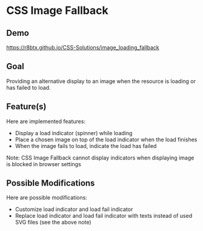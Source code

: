 # CSS Image Fallback

## Demo

https://r8btx.github.io/CSS-Solutions/image_loading_fallback

## Goal

Providing an alternative display to an image when the resource is loading or has failed to load.  

## Feature(s)

Here are implemented features:  

- Display a load indicator (spinner) while loading
- Place a chosen image on top of the load indicator when the load finishes
- When the image fails to load, indicate the load has failed

Note: CSS Image Fallback cannot display indicators when displaying image is blocked in browser settings

## Possible Modifications

Here are possible modifications: 

- Customize load indicator and load fail indicator
- Replace load indicator and load fail indicator with texts instead of used SVG files (see the above note)
